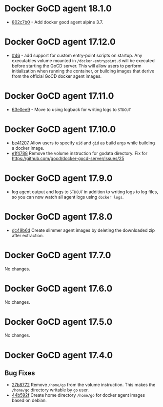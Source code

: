 # Docker GoCD agent 18.1.0

* [802c7b0](https://github.com/gocd/docker-gocd-agent/commit/802c7b04db0d6badc7608a6e7136bd6c71aeb0d7) - Add docker gocd agent alpine 3.7.

# Docker GoCD agent 17.12.0

* [#46](https://github.com/gocd/docker-gocd-server/issues/46) - add support for custom entry-point scripts on startup. Any executables volume mounted in `/docker-entrypoint.d` will be executed before starting the GoCD server. This will allow users to perform initialization when running the container, or building images that derive from the official GoCD docker agent images.

# Docker GoCD agent 17.11.0

* [63e0ee9](https://github.com/gocd/docker-gocd-agent/commit/63e0ee9e61d700bac614ea58340d3fa730f29a42) - Move to using logback for writing logs to `STDOUT`

# Docker GoCD agent 17.10.0

* [be41207](https://github.com/gocd/docker-gocd-agent/commit/be412073742ea08d14d3b655e0aad01e6ec6a8f2) Allow users to specify `uid` and `gid` as build args while building a docker image.
* [e1f4788](https://github.com/gocd/docker-gocd-agent/commit/e1f47886945e88b4cee07103935311833fb16087) Remove the volume instruction for godata directory. Fix for https://github.com/gocd/docker-gocd-server/issues/25

# Docker GoCD agent 17.9.0

* log agent output and logs to `STDOUT` in addition to writing logs to log files, so you can now watch all agent logs using `docker logs`.

# Docker GoCD agent 17.8.0

* [dc49b6d](https://github.com/gocd/docker-gocd-agent/commit/dc49b6df3856ebf91ae59562e42968ecca942b93) Create slimmer agent images by deleting the downloaded zip after extraction.

# Docker GoCD agent 17.7.0

No changes.

# Docker GoCD agent 17.6.0

No changes.

# Docker GoCD agent 17.5.0

No changes.

# Docker GoCD agent 17.4.0

## Bug Fixes

* [27b8772](https://github.com/gocd/docker-gocd-agent/commit/27b8772) Remove `/home/go` from the volume instruction. This makes the `/home/go` directory writable by `go` user.
* [44b592f](https://github.com/gocd/docker-gocd-agent/commit/44b592f) Create home directory `/home/go` for docker agent images based on debian.
